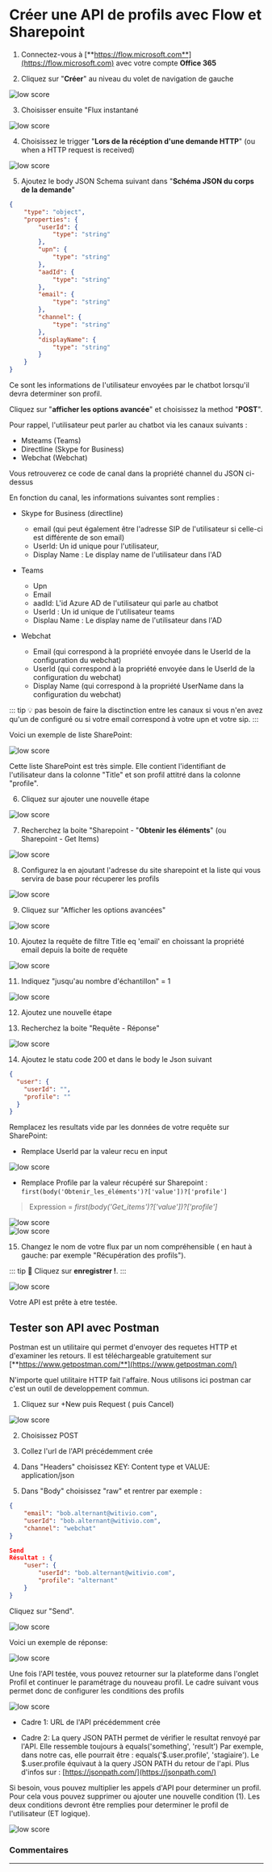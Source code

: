 # Créer une API de profils avec Flow et Sharepoint



1.  Connectez-vous à [**https://flow.microsoft.com**](https://flow.microsoft.com) avec votre compte **Office 365**

2.  Cliquez sur "**Créer**" au niveau du volet de navigation de gauche

<div class="image_center">
  <img :src="$withBase('/assets/img/fr/profil/api1.png')" alt="low score">
</div>

3. Choisisser ensuite "Flux instantané

<div class="image_center">
  <img :src="$withBase('/assets/img/fr/profil/api2.png')" alt="low score">
</div>

4.  Choisissez le trigger "**Lors de la récéption d'une demande HTTP**" (ou when a HTTP request is received)

<div class="image_center">
  <img :src="$withBase('/assets/img/fr/profil/api3.png')" alt="low score">
</div>




5. Ajoutez le body JSON Schema suivant dans "**Schéma JSON du corps de la demande**"

``` JSON
{
    "type": "object",
    "properties": {
        "userId": {
            "type": "string"
        },
        "upn": {
            "type": "string"
        },
        "aadId": {
            "type": "string"
        },
        "email": {
            "type": "string"
        },
        "channel": {
            "type": "string"
        },
        "displayName": {
            "type": "string"
        }
    }
}
```


Ce sont les informations de l'utilisateur envoyées par le chatbot lorsqu'il devra determiner son profil.

Cliquez sur "**afficher les options avancée**" et choisissez la method "**POST**".  
  
Pour rappel, l'utilisateur peut parler au chatbot via les canaux suivants :

-   Msteams (Teams)
-   Directline (Skype for Business)
-   Webchat (Webchat)

Vous retrouverez ce code de canal dans la propriété channel du JSON ci-dessus

En fonction du canal, les informations suivantes sont remplies :

-   Skype for Business (directline)

    -   email (qui peut également être l'adresse SIP de l'utilisateur si celle-ci est différente de son email)
    -   UserId: Un id unique pour l'utilisateur,
    -   Display Name :  Le display name de l'utilisateur dans l'AD

-   Teams

    -   Upn
    -   Email
    -   aadId: L'id Azure AD de l'utilisateur qui parle au chatbot
    -   UserId : Un id unique de l'utilisateur teams
    -   Displau Name : Le display name de l'utilisateur dans l'AD

-   Webchat

    -   Email (qui correspond à la propriété envoyée dans le UserId de la configuration du webchat)
    -   UserId (qui correspond à la propriété envoyée dans le UserId de la configuration du webchat)
    -   Display Name (qui correspond à la propriété UserName dans la configuration du webchat)

::: tip 💡
pas besoin de faire la disctinction entre les canaux si vous n'en avez qu'un de configuré ou si votre email correspond à votre upn et votre sip.
:::

Voici un exemple de liste SharePoint:

<div class="image_center">
  <img :src="$withBase('/assets/img/fr/profil/api4.jpg')" alt="low score">
</div>

Cette liste SharePoint est très simple. Elle contient l'identifiant de l'utilisateur dans la colonne "Title" et son profil attitré dans la colonne "profile".


6. Cliquez sur ajouter une nouvelle étape

<div class="image_center">
  <img :src="$withBase('/assets/img/fr/profil/api5.png')" alt="low score">
</div>


7. Recherchez la boite "Sharepoint - "**Obtenir les éléments**" (ou Sharepoint - Get Items)

<div class="image_center">
  <img :src="$withBase('/assets/img/fr/profil/api6.png')" alt="low score">
</div>

8.  Configurez la en ajoutant l'adresse du site sharepoint et la liste qui vous servira de base pour récuperer les profils

<div class="image_center">
  <img :src="$withBase('/assets/img/fr/profil/api7.png')" alt="low score">
</div>

9. Cliquez sur "Afficher les options avancées"

<div class="image_center">
  <img :src="$withBase('/assets/img/fr/profil/api8.png')" alt="low score">
</div>

10. Ajoutez la requête de filtre Title eq 'email' en choissant la propriété email depuis la boite de requête

<div class="image_center">
  <img :src="$withBase('/assets/img/fr/profil/api9.png')" alt="low score">
</div>

11. Indiquez "jusqu'au nombre d'échantillon" = 1

<div class="image_center">
  <img :src="$withBase('/assets/img/fr/profil/api10.png')" alt="low score">
</div>

12. Ajoutez une nouvelle étape

13. Recherchez la boite "Requête - Réponse"

<div class="image_center">
  <img :src="$withBase('/assets/img/fr/profil/api11.png')" alt="low score">
</div>

14. Ajoutez le statu code 200 et dans le body le Json suivant

```JSON
{
  "user": {
    "userId": "",
    "profile": ""
  }
}
```

Remplacez les resultats vide par les données de votre requête sur SharePoint:

-   Remplace UserId par la valeur recu en input

<div class="image_center">
  <img :src="$withBase('/assets/img/fr/profil/api12.png')" alt="low score">
</div>

-   Remplace Profile par la valeur récupéré sur Sharepoint : ```first(body('Obtenir_les_éléments')?['value'])?['profile']```

>   Expression = *first(body('Get_items')?['value'])?['profile']*

<div class="image_center">
  <img :src="$withBase('/assets/img/fr/profil/api13.png')" alt="low score">
</div>

<div class="image_center">
  <img :src="$withBase('/assets/img/fr/profil/api14.png')" alt="low score">
</div>

15. Changez le nom de votre flux par un nom compréhensible ( en haut à gauche: par exemple "Récupération des profils").

::: tip 💾
Cliquez sur **enregistrer !**.
:::

<div class="image_center">
  <img :src="$withBase('/assets/img/fr/profil/api15.png')" alt="low score">
</div>


Votre API est prête à etre testée.

## Tester son API avec Postman

Postman est un utilitaire qui permet d'envoyer des requetes HTTP et d'examiner les retours. Il est téléchargeable gratuitement sur [**https://www.getpostman.com/**](https://www.getpostman.com/)

N'importe quel utilitaire HTTP fait l'affaire. Nous utilisons ici postman car c'est un outil de developpement commun.

1. Cliquez sur +New puis Request ( puis Cancel)

<div class="image_center">
  <img :src="$withBase('/assets/img/fr/profil/api16.png')" alt="low score">
</div>

2. Choisissez POST

3. Collez l'url de l'API précédemment crée

4. Dans "Headers" choisissez KEY: Content type et VALUE: application/json

5. Dans "Body" choisissez "raw" et rentrer par exemple :

```JSON
{
	"email": "bob.alternant@witivio.com",
	"userId": "bob.alternant@witivio.com",
	"channel": "webchat"
}

Send 
Résultat : {
    "user": {
        "userId": "bob.alternant@witivio.com",
        "profile": "alternant"
    }
}
```

Cliquez sur "Send".

<div class="image_center">
  <img :src="$withBase('/assets/img/fr/profil/api17.png')" alt="low score">
</div>


Voici un exemple de réponse:

<div class="image_center">
  <img :src="$withBase('/assets/img/fr/profil/api18.png')" alt="low score">
</div>


Une fois l'API testée, vous pouvez retourner sur la plateforme dans l'onglet Profil et continuer le paramétrage du nouveau profil. Le cadre suivant vous permet donc de configurer les conditions des profils

<div class="image_center">
  <img :src="$withBase('/assets/img/fr/profil/api19.png')" alt="low score">
</div>


-   Cadre 1: URL de l'API précédemment crée

-   Cadre 2: La query JSON PATH permet de vérifier le resultat renvoyé par l'API. Elle ressemble toujours à equals('something', 'result') Par exemple, dans notre cas, elle pourrait être : equals('$.user.profile', 'stagiaire'). Le $.user.profile équivaut à la query JSON PATH du retour de l'api. Plus d'infos sur : [https://jsonpath.com/](https://jsonpath.com/)

Si besoin, vous pouvez multiplier les appels d'API pour determiner un profil. Pour cela vous pouvez supprimer ou ajouter une nouvelle condition (1). Les deux conditions devront être remplies pour determiner le profil de l'utilisateur (ET logique).

<div class="image_center">
  <img :src="$withBase('/assets/img/fr/profil/api20.png')" alt="low score">
</div>




### Commentaires
---
<div id="disqus_thread"></div>

<script>

export default {
  mounted () {

    var disqus_config = function () {
      this.page.url = "https://docs.witivio.com";  // Replace PAGE_URL with your page's canonical URL variable
      this.page.identifier = "witivio_35"; // Replace PAGE_IDENTIFIER with your page's unique identifier variable
    };

(function() { // DON'T EDIT BELOW THIS LINE
var d = document, s = d.createElement('script');
s.src = 'https://docs-witivio.disqus.com/embed.js';
s.setAttribute('data-timestamp', +new Date());
(d.head || d.body).appendChild(s);
})();
  }
}
</script>